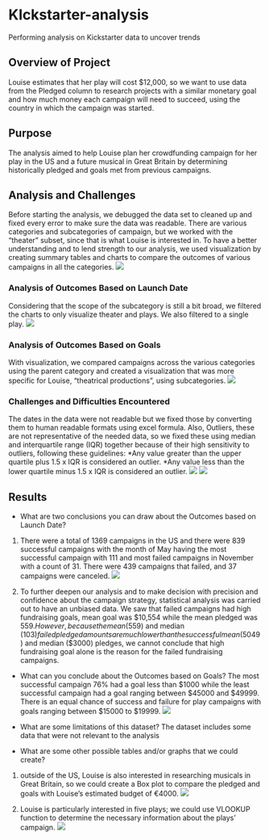# KIckstarter-analysis
Performing analysis on Kickstarter data to uncover trends


## Overview of Project
Louise estimates that her play will cost $12,000, so we want to use data from the Pledged column to research projects with a similar monetary goal and how much money each campaign will need to succeed, using the country in which the campaign was started.

## Purpose
The analysis aimed to help Louise plan her crowdfunding campaign for her play in the US and a future musical in Great Britain by determining historically pledged and goals met from previous campaigns.

## Analysis and Challenges
 Before starting the analysis, we debugged the data set to cleaned up and fixed every error to make sure the data was readable. There are various categories and subcategories of campaign, but we worked with the “theater” subset, since that is what Louise is interested in. To have a better understanding and to lend strength to our analysis, we used visualization by creating summary tables and charts to compare the outcomes of various campaigns in all the categories.
 ![](Filter_by_color.png)
  
### Analysis of Outcomes Based on Launch Date
Considering that the scope of the subcategory is still a bit broad, we filtered the charts to only visualize theater and plays. We also filtered to a single play.
![](Filter_by_subcategory(play).png)

### Analysis of Outcomes Based on Goals
With visualization, we compared campaigns across the various categories using the parent category and created a visualization that was more specific for Louise, “theatrical productions”, using subcategories.
![](Theater_subcategory.png)

### Challenges and Difficulties Encountered
The dates in the data were not readable but we fixed those by converting them to human readable formats using excel formula. Also, Outliers, these are not representative of the needed data, so we fixed these using median and interquartile range (IQR) together because of their high sensitivity to outliers, following these guidelines:
*Any value greater than the upper quartile plus 1.5 x IQR is considered an outlier.
*Any value less than the lower quartile minus 1.5 x IQR is considered an outlier.
![](Readable_Date.png)
![](IQR.png)

## Results

- What are two conclusions you can draw about the Outcomes based on Launch Date?
1. There were a total of 1369 campaigns in the US and there were 839 successful campaigns with the month of May having the most successful campaign with 111 and most failed campaigns in November with a count of 31. There were 439 campaigns that failed, and 37 campaigns were canceled. 
![](Theater_Outcome_basedon_Launch_date.png)

2. To further deepen our analysis and to make decision with precision and confidence about the campaign strategy, statistical analysis was carried out to have an unbiased data. We saw that failed campaigns had high fundraising goals, mean goal was $10,554 while the mean pledged was $559. However, because the mean ($559) and median ($103) failed pledged amounts are much lower than the successful mean ($5049) and median ($3000) pledges, we cannot conclude that high fundraising goal alone is the reason for the failed fundraising campaigns.


- What can you conclude about the Outcomes based on Goals?
The most successful campaign 76% had a goal less than $1000 while the least successful campaign had a goal ranging between $45000 and $49999. There is an equal chance of success and failure for play campaigns with goals ranging between $15000 to $19999.
![](/Outcome_and_Goals.png)

- What are some limitations of this dataset?
The dataset includes some data that were not relevant to the analysis

- What are some other possible tables and/or graphs that we could create?
1. outside of the US, Louise is also interested in researching musicals in Great Britain, so we could create a Box plot to compare the pledged and goals with Louise’s estimated budget of €4000.
![](Box_Plot.png)

 
2. Louise is particularly interested in five plays; we could use VLOOKUP function to determine the necessary information about the plays’ campaign.
![](VLOOKUP.png)

